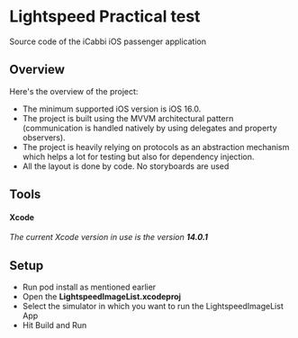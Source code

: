 #  Lightspeed Practical test

Source code of the iCabbi iOS passenger application

## Overview
Here's the overview of the project:

- The minimum supported iOS version is iOS 16.0.
- The project is built using the MVVM architectural pattern (communication is handled natively by using delegates and property observers).
- The project is heavily relying on protocols as an abstraction mechanism which helps a lot for testing but also for dependency injection.
- All the layout is done by code. No storyboards are used

## Tools
#### Xcode

_The current Xcode version in use is the version **14.0.1**_


## Setup
- Run pod install as mentioned earlier  
- Open the **LightspeedImageList.xcodeproj**
- Select the simulator in which you want to run the LightspeedImageList App
- Hit Build and Run
